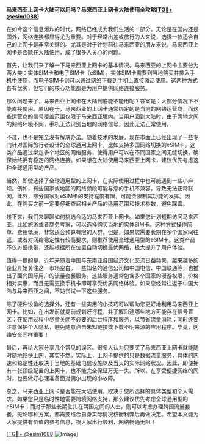 **马来西亚上网卡大陆可以用吗？马来西亚上网卡大陆使用全攻略[[TG💪+ @esim1088](https://t.me/s/esim1088)]**

在如今这个信息爆炸的时代，网络已经成为我们生活的一部分。无论是在国内还是国外，网络连接都显得尤为重要。对于经常出差或旅行的人来说，选择一款适合自己的上网卡是非常关键的。尤其是对于计划前往马来西亚的朋友来说，马来西亚上网卡是否能在大陆使用，成了很多人关心的问题。

首先，让我们来了解一下马来西亚上网卡的基本情况。马来西亚的上网卡主要分为两大类：实体SIM卡和电子SIM卡（eSIM）。实体SIM卡需要到当地购买并插入手机中使用，而电子SIM卡则可以通过网络下载到手机上直接激活使用。这两种方式各有优劣，但它们的核心功能都是为用户提供网络连接服务。

那么问题来了，马来西亚上网卡在大陆到底能不能用呢？答案是：大部分情况下不能直接使用。原因在于，马来西亚的上网卡通常绑定的是当地的网络运营商，而这些运营商的信号覆盖范围仅限于马来西亚境内。当用户回到大陆时，由于两地之间的网络环境不同，手机无法识别当地的网络信号，因此无法正常使用。

不过，也不是完全没有解决办法。随着技术的发展，现在市面上已经出现了一些专门针对国际旅行者设计的全球通用上网卡，比如支持多国网络切换的eSIM卡。这类产品通过绑定多个地区的网络服务，使得用户可以在不同国家之间无缝切换，确保始终拥有稳定的网络连接。如果想在大陆使用马来西亚上网卡，建议优先考虑这种全球通用型的产品。

当然，即使选择了全球通用型的上网卡，在实际使用过程中也可能遇到一些小麻烦。例如，有些国家或地区的网络频段可能与您的手机不兼容，导致无法正常联网。此外，部分国家对eSIM卡的支持程度有限，可能会限制其功能的发挥。因此，在购买之前一定要仔细查阅相关产品的适用范围和技术参数，避免踩雷。

接下来，我们来聊聊如何挑选合适的马来西亚上网卡。如果您计划短期访问马来西亚，比如旅游或者商务考察，可以选择购买当地的实体SIM卡。这种方式操作简单、费用低廉，非常适合预算有限的人群。但是，如果您需要长期在多个国家间往返，或者对网络稳定性有较高要求，则推荐使用全球通用型的eSIM卡。这类产品不仅方便携带，还能根据所在位置自动切换最优网络，极大提升了用户体验。

值得一提的是，近年来随着中国与东南亚各国经济文化交流日益频繁，越来越多的企业开始关注这一市场空白。一些知名的通信公司如中国电信、中国联通等，也推出了面向国际用户的流量套餐服务。这些服务通常包含多个国家的漫游权限，价格相对实惠，而且无需更换手机卡即可享受优质网络体验。如果您经常往返于中国大陆与马来西亚之间，不妨尝试一下这些服务。

除了硬件设备的选择外，还有一些实用的小技巧可以帮助您更好地利用马来西亚上网卡。比如，在出发前就提前规划好行程，并了解沿途哪些地方可能存在信号盲区；在使用过程中尽量关闭不必要的后台程序和服务，以节省流量消耗；同时还要注意保护个人隐私，避免随意点击未知链接或下载不明来源的应用程序。毕竟，网络安全同样重要！

最后，再给大家分享几个常见的误区。很多人认为只要买了马来西亚上网卡就能随时随地畅快上网，其实不然。实际上，上网卡提供的只是数据流量服务，具体的网速和稳定性还取决于当地的基础电信设施以及当天的实际网络状况。因此，即便拥有一张顶级配置的上网卡，也不能完全保证万无一失。所以，在享受便捷网络的同时，也要做好心理准备面对偶尔出现的小故障。

总之，马来西亚上网卡是否能在大陆使用，取决于您所选择的具体类型和个人需求。如果您只是临时性地需要跨境网络支持，那么建议优先考虑全球通用型的eSIM卡；而对于那些长期驻扎在两国之间的人士，则可以考虑办理跨国流量套餐。无论哪种方案，都需要结合自身实际情况权衡利弊后再做决定。希望本文能为大家提供有价值的参考信息，祝大家出行顺利，网络畅通无阻！

[[TG💪+ @esim1088](https://t.me/s/esim1088) ![Image](https://i.postimg.cc/4NQfJmqS/Snipaste-2025-05-13-00-14-12.png)]